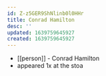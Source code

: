 ```yaml
---
id: Z-z5GER9ShNlinb0l0HHr
title: Conrad Hamilton
desc: ''
updated: 1639759645927
created: 1639759645927
---
```



- [[person]] - Conrad Hamilton
- appeared 1x at the stoa
